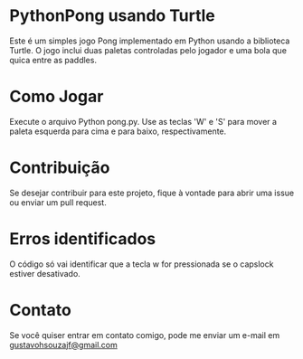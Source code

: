 # PythonPong usando Turtle
Este é um simples jogo Pong implementado em Python usando a biblioteca Turtle. O jogo inclui duas paletas controladas pelo jogador e uma bola que quica entre as paddles.

# Como Jogar
Execute o arquivo Python pong.py.
Use as teclas 'W' e 'S' para mover a paleta esquerda para cima e para baixo, respectivamente.

# Contribuição
Se desejar contribuir para este projeto, fique à vontade para abrir uma issue ou enviar um pull request.

# Erros identificados
O código só vai identificar que a tecla w for pressionada se o capslock estiver desativado.

# Contato
Se você quiser entrar em contato comigo, pode me enviar um e-mail em gustavohsouzajf@gmail.com
